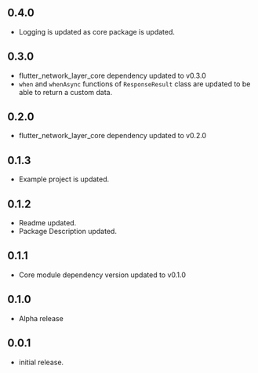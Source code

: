 ## 0.4.0

* Logging is updated as core package is updated.

## 0.3.0

* flutter_network_layer_core dependency updated to v0.3.0
* `when` and `whenAsync` functions of `ResponseResult` class are updated to be able to return a custom data.

## 0.2.0

* flutter_network_layer_core dependency updated to v0.2.0

## 0.1.3

* Example project is updated.

## 0.1.2

* Readme updated.
* Package Description updated.

## 0.1.1

* Core module dependency version updated to v0.1.0

## 0.1.0

* Alpha release

## 0.0.1

* initial release.
